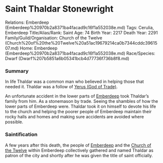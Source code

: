 # Saint Thaldar Stonewright

Relations: Emberdeep (Emberdeep%20970b2a8371ba4facad9c16f1a552038e.md) 
Tags: Cerulia, Emberdeep
Title/Alias/Rank: Saint
Age: 74
Birth Year: 2217
Death Year: 2291
Family/Guild/Organisation: Church of the Twelve (Church%20of%20the%20Twelve%20a51ac19679214ca0b7344cddc3961507.md) 
Home: Emberdeep (Emberdeep%20970b2a8371ba4facad9c16f1a552038e.md) 
Race/Species: Dwarf (Dwarf%207b5851a6b05341bcb4d77736f736b8f8.md)

### Summary

In life Thaldar was a common man who believed in helping those that needed it. Thaldar was a follow of [Yerus (God of Trade)](Yerus%20(God%20of%20Trade)%20623726752a654b718d239472d434a151.md). 

An unfortunate accident in the lower parts of [Emberdeep](Emberdeep%20970b2a8371ba4facad9c16f1a552038e.md) took Thaldar’s family from him. As a stonemason by trade. Seeing the shambles of how the lower parts of Emberdeep were. Thaldar took it on himself to devote his life to the church and helping the poorer people of Emberdeep maintain their rocky halls and homes and making sure accidents are avoided where possible.

### Saintification

A few years after this death, the people of [Emberdeep](Emberdeep%20970b2a8371ba4facad9c16f1a552038e.md) and the [Church of the Twelve](Church%20of%20the%20Twelve%20a51ac19679214ca0b7344cddc3961507.md) within Emberdeep collectively gathered and named Thaldar as patron of the city and shortly after he was given the title of saint officially.